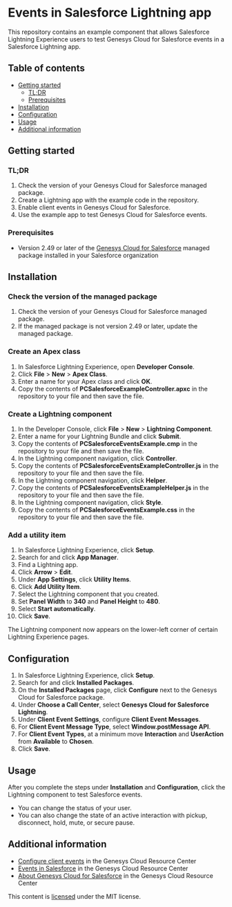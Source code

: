 # Events in Salesforce Lightning app

This repository contains an example component that allows Salesforce Lightning Experience users to test Genesys Cloud for Salesforce events in a Salesforce Lightning app.

## Table of contents

* [Getting started](#getting-started)
  * [TL;DR](#tldr)
  * [Prerequisites](#prerequisites)
* [Installation](#installation)
* [Configuration](#configuration)
* [Usage](#usage)
* [Additional information](#additional-information)

## Getting started

### TL;DR

1. Check the version of your Genesys Cloud for Salesforce managed package.
2. Create a Lightning app with the example code in the repository.
3. Enable client events in Genesys Cloud for Salesforce.
4. Use the example app to test Genesys Cloud for Salesforce events.

### Prerequisites

* Version 2.49 or later of the [Genesys Cloud for Salesforce](https://appexchange.salesforce.com/appxListingDetail?listingId=a0N30000000pvMdEAI) managed package installed in your Salesforce organization

## Installation

### Check the version of the managed package

1. Check the version of your Genesys Cloud for Salesforce managed package.
2. If the managed package is not version 2.49 or later, update the managed package.

### Create an Apex class

1. In Salesforce Lightning Experience, open **Developer Console**.
2. Click **File** > **New** > **Apex Class**.
3. Enter a name for your Apex class and click **OK**.
4. Copy the contents of **PCSalesforceExampleController.apxc** in the repository to your file and then save the file.

### Create a Lightning component

1. In the Developer Console, click **File** > **New** > **Lightning Component**.
2. Enter a name for your Lightning Bundle and click **Submit**.
3. Copy the contents of **PCSalesforceEventsExample.cmp** in the repository to your file and then save the file.
4. In the Lightning component navigation, click **Controller**.
5. Copy the contents of **PCSalesforceEventsExampleController.js** in the repository to your file and then save the file.
6. In the Lightning component navigation, click **Helper**.
7. Copy the contents of **PCSalesforceEventsExampleHelper.js** in the repository to your file and then save the file.
8. In the Lightning component navigation, click **Style**.
9. Copy the contents of **PCSalesforceEventsExample.css** in the repository to your file and then save the file.

### Add a utility item

1. In Salesforce Lightning Experience, click **Setup**.
2. Search for and click **App Manager**.
3. Find a Lightning app.
4. Click **Arrow** > **Edit**.  
5. Under **App Settings**, click **Utility Items**.
6. Click **Add Utility Item**.
7. Select the Lightning component that you created.
8. Set **Panel Width** to **340** and **Panel Height** to **480**.
9. Select **Start automatically**.
10. Click **Save**.

The Lightning component now appears on the lower-left corner of certain Lightning Experience pages.

## Configuration

1. In Salesforce Lightning Experience, click **Setup**.
2. Search for and click **Installed Packages**.
3. On the **Installed Packages** page, click **Configure** next to the Genesys Cloud for Salesforce package.
4. Under **Choose a Call Center**, select **Genesys Cloud for Salesforce Lightning**.
5. Under **Client Event Settings**, configure **Client Event Messages**.
6. For **Client Event Message Type**, select **Window.postMessage API**.
7. For **Client Event Types**, at a minimum move **Interaction** and **UserAction** from **Available** to **Chosen**.
8. Click **Save**.

## Usage

After you complete the steps under **Installation** and **Configuration**, click the Lightning component to test Salesforce events.

* You can change the status of your user.
* You can also change the state of an active interaction with pickup, disconnect, hold, mute, or secure pause.

## Additional information

* [Configure client events](https://help.mypurecloud.com/?p=241665) in the Genesys Cloud Resource Center
* [Events in Salesforce](https://help.mypurecloud.com/?p=77239) in the Genesys Cloud Resource Center
* [About Genesys Cloud for Salesforce](https://help.mypurecloud.com/?p=65221) in the Genesys Cloud Resource Center

This content is [licensed](LICENSE) under the MIT license.
